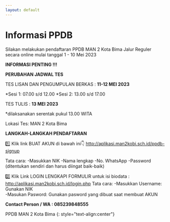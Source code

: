 ```yaml
---
layout: default
---
```


# Informasi PPDB

Silakan melakukan pendaftaran PPDB MAN 2 Kota Bima Jalur Reguler secara online mulai tanggal 1 - 10 Mei 2023

**INFORMASI PENTING !!!**

**PERUBAHAN JADWAL TES**

TES LISAN DAN PENGUMPULAN BERKAS : **11-12 MEI 2023**

*Sesi 1: 07.00 s/d 12.00
*Sesi 2: 13.00 s/d 17.00

TES TULIS : **13 MEI 2023**

*dilaksanakan serentak pukul 13.00 WITA

Lokasi Tes: MAN 2 Kota Bima


**LANGKAH-LANGKAH  PENDAFTARAN**

1️⃣ Klik link BUAT AKUN di bawah ini👇
http://aplikasi.man2kobi.sch.id/ppdb-signup

Tata cara:
-Masukkan NIK
-Nama lengkap
-No. WhatsApp
-Password (ditentukan sendiri dan harus diingat baik-baik)


2️⃣ Klik Link LOGIN LENGKAPI FORMULIR untuk isi biodata :
http://aplikasi.man2kobi.sch.id/login.php
Tata cara:
-Masukkan Username: Gunakan NIK  
-Masukan Pasword: Gunakan pasword yang dibuat saat membuat AKUN


**Contact Person / WA : 085239848555**

PPDB MAN 2 Kota Bima
{: style="text-align:center"}
